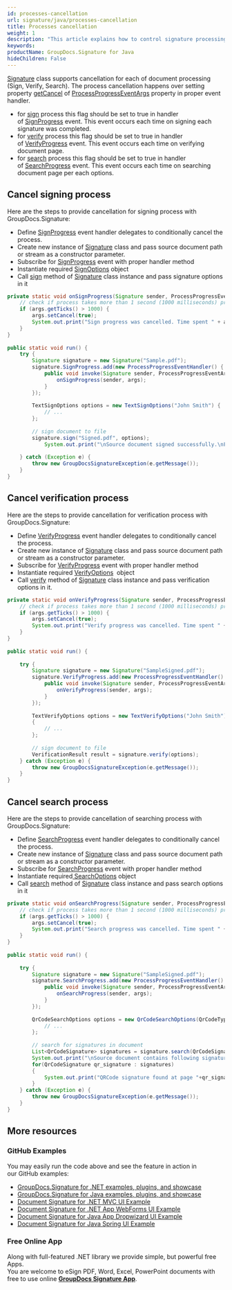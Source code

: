 ```yaml
---
id: processes-cancellation
url: signature/java/processes-cancellation
title: Processes cancellation
weight: 1
description: "This article explains how to control signature processing (cancellation) for large documents with GroupDocs.Signature API."
keywords: 
productName: GroupDocs.Signature for Java
hideChildren: False
---
```

[Signature](https://apireference.groupdocs.com/java/signature/com.groupdocs.signature/Signature) class supports cancellation for each of document processing (Sign, Verify, Search). The process cancellation happens over setting property [getCancel](https://apireference.groupdocs.com/java/signature/com.groupdocs.signature.handler.events/ProcessProgressEventArgs#getCancel()) of [ProcessProgressEventArgs](https://apireference.groupdocs.com/java/signature/com.groupdocs.signature.handler.events/ProcessProgressEventArgs) property in proper event handler.

*   for [sign](https://apireference.groupdocs.com/java/signature/com.groupdocs.signature/Signature#sign(java.io.OutputStream,%20com.groupdocs.signature.options.sign.SignOptions)) process this flag should be set to true in handler of [SignProgress](https://apireference.groupdocs.com/java/signature/com.groupdocs.signature/Signature#SignProgress) event. This event occurs each time on signing each signature was completed.
*   for [verify](https://apireference.groupdocs.com/java/signature/com.groupdocs.signature/Signature#verify(com.groupdocs.signature.options.verify.VerifyOptions)) process this flag should be set to true in handler of [VerifyProgress](https://apireference.groupdocs.com/java/signature/com.groupdocs.signature/Signature#VerifyProgress) event. This event occurs each time on verifying document page.
*   for [search](https://apireference.groupdocs.com/java/signature/com.groupdocs.signature/Signature#search(java.lang.Class,%20com.groupdocs.signature.options.search.SearchOptions)) process this flag should be set to true in handler of [SearchProgress](https://apireference.groupdocs.com/java/signature/com.groupdocs.signature/Signature#SearchProgress) event. This event occurs each time on searching document page per each options.  

## Cancel signing process

Here are the steps to provide cancellation for signing process with GroupDocs.Signature:

*   Define [SignProgress](https://apireference.groupdocs.com/java/signature/com.groupdocs.signature/Signature#SignProgress) event handler delegates to conditionally cancel the process.
*   Create new instance of [Signature](https://apireference.groupdocs.com/java/signature/com.groupdocs.signature/Signature) class and pass source document path or stream as a constructor parameter.    
*   Subscribe for [SignProgress](https://apireference.groupdocs.com/java/signature/com.groupdocs.signature/Signature#SignProgress) event with proper handler method
*   Instantiate required [SignOptions](https://apireference.groupdocs.com/java/signature/com.groupdocs.signature.options.sign/SignOptions) object 
*   Call [sign](https://apireference.groupdocs.com/java/signature/com.groupdocs.signature/Signature#sign(java.io.OutputStream,%20com.groupdocs.signature.options.sign.SignOptions)) method of [Signature](https://apireference.groupdocs.com/java/signature/com.groupdocs.signature/Signature) class instance and pass signature options in it
   
    

```java
private static void onSignProgress(Signature sender, ProcessProgressEventArgs args) {
    // check if process takes more than 1 second (1000 milliseconds) processing cancellation
    if (args.getTicks() > 1000) {
        args.setCancel(true);
        System.out.print("Sign progress was cancelled. Time spent " + args.getTicks() + " mlsec");
    }
}
 
public static void run() {   
    try {
        Signature signature = new Signature("Sample.pdf");
        signature.SignProgress.add(new ProcessProgressEventHandler() {
            public void invoke(Signature sender, ProcessProgressEventArgs args) {
                onSignProgress(sender, args);
            }
        });
 
        TextSignOptions options = new TextSignOptions("John Smith") {
            // ...
        };
 
        // sign document to file
        signature.sign("Signed.pdf", options);
            System.out.print("\nSource document signed successfully.\nFile saved at " + outputFilePath);
 
    } catch (Exception e) {
        throw new GroupDocsSignatureException(e.getMessage());
    }
}
```

## Cancel verification process

Here are the steps to provide cancellation for verification process with GroupDocs.Signature:

*   Define [VerifyProgress](https://apireference.groupdocs.com/java/signature/com.groupdocs.signature/Signature#VerifyProgress) event handler delegates to conditionally cancel the process.    
*   Create new instance of [Signature](https://apireference.groupdocs.com/java/signature/com.groupdocs.signature/Signature) class and pass source document path or stream as a constructor parameter.    
*   Subscribe for [VerifyProgress](https://apireference.groupdocs.com/java/signature/com.groupdocs.signature/Signature#VerifyProgress) event with proper handler method      
*   Instantiate required [VerifyOptions](https://apireference.groupdocs.com/java/signature/com.groupdocs.signature.options.verify/VerifyOptions)  object       
*   Call [verify](https://apireference.groupdocs.com/java/signature/com.groupdocs.signature/Signature#verify(com.groupdocs.signature.options.verify.VerifyOptions)) method of [Signature](https://apireference.groupdocs.com/java/signature/com.groupdocs.signature/Signature) class instance and pass verification options in it.
    

```java
private static void onVerifyProgress(Signature sender, ProcessProgressEventArgs args) {
    // check if process takes more than 1 second (1000 milliseconds) processing cancellation
    if (args.getTicks() > 1000) {
        args.setCancel(true);
        System.out.print("Verify progress was cancelled. Time spent " + args.getTicks() + " mlsec");
    }
}
 
public static void run() {   
 
    try {
        Signature signature = new Signature("SampleSigned.pdf");
        signature.VerifyProgress.add(new ProcessProgressEventHandler() {
            public void invoke(Signature sender, ProcessProgressEventArgs args) {
                onVerifyProgress(sender, args);
            }
        });
 
        TextVerifyOptions options = new TextVerifyOptions("John Smith")
        {
            // ...
        };
 
        // sign document to file
        VerificationResult result = signature.verify(options);
    } catch (Exception e) {
        throw new GroupDocsSignatureException(e.getMessage());
    }
}
```

## Cancel search process

Here are the steps to provide cancellation of searching process with GroupDocs.Signature:

*   Define [SearchProgress](https://apireference.groupdocs.com/java/signature/com.groupdocs.signature/Signature#SearchProgress) event handler delegates to conditionally cancel the process.    
*   Create new instance of [Signature](https://apireference.groupdocs.com/java/signature/com.groupdocs.signature/Signature) class and pass source document path or stream as a constructor parameter.    
*   Subscribe for [SearchProgress](https://apireference.groupdocs.com/java/signature/com.groupdocs.signature/Signature#SearchProgress) event with proper handler method      
*   Instantiate required[ SearchOptions](https://apireference.groupdocs.com/java/signature/com.groupdocs.signature.options.search/SearchOptions) object       
*   Call [search](https://apireference.groupdocs.com/java/signature/com.groupdocs.signature/Signature#search(java.lang.Class,%20com.groupdocs.signature.options.search.SearchOptions)) method of [Signature](https://apireference.groupdocs.com/java/signature/com.groupdocs.signature/Signature) class instance and pass search options in it
    
```java
private static void onSearchProgress(Signature sender, ProcessProgressEventArgs args) {
    // check if process takes more than 1 second (1000 milliseconds) processing cancellation
    if (args.getTicks() > 1000) {
        args.setCancel(true);
        System.out.print("Search progress was cancelled. Time spent " + args.getTicks() + " mlsec");
    }
}
 
public static void run() {   
 
    try {
        Signature signature = new Signature("SampleSigned.pdf");
        signature.SearchProgress.add(new ProcessProgressEventHandler() {
            public void invoke(Signature sender, ProcessProgressEventArgs args) {
                onSearchProgress(sender, args);
            }
        });
 
        QrCodeSearchOptions options = new QrCodeSearchOptions(QrCodeTypes.QR) {
            // ...
        };
 
        // search for signatures in document
        List<QrCodeSignature> signatures = signature.search(QrCodeSignature.class, options);
        System.out.print("\nSource document contains following signatures.");
        for(QrCodeSignature qr_signature : signatures)
        {
            System.out.print("QRCode signature found at page "+qr_signature.getPageNumber()+" with type "+ qr_signature.getEncodeType()+" and text " + qr_signature.getText());
        }
    } catch (Exception e) {
        throw new GroupDocsSignatureException(e.getMessage());
    }
}
```

## More resources

### GitHub Examples 

You may easily run the code above and see the feature in action in our GitHub examples:

*   [GroupDocs.Signature for .NET examples, plugins, and showcase](https://github.com/groupdocs-signature/GroupDocs.Signature-for-.NET)    
*   [GroupDocs.Signature for Java examples, plugins, and showcase](https://github.com/groupdocs-signature/GroupDocs.Signature-for-Java)    
*   [Document Signature for .NET MVC UI Example](https://github.com/groupdocs-signature/GroupDocs.Signature-for-.NET-MVC)    
*   [Document Signature for .NET App WebForms UI Example](https://github.com/groupdocs-signature/GroupDocs.Signature-for-.NET-WebForms)    
*   [Document Signature for Java App Dropwizard UI Example](https://github.com/groupdocs-signature/GroupDocs.Signature-for-Java-Dropwizard)   
*   [Document Signature for Java Spring UI Example](https://github.com/groupdocs-signature/GroupDocs.Signature-for-Java-Spring)
    

### Free Online App 

Along with full-featured .NET library we provide simple, but powerful free Apps.  
You are welcome to eSign PDF, Word, Excel, PowerPoint documents with free to use online **[GroupDocs Signature App](https://products.groupdocs.app/signature)**.
